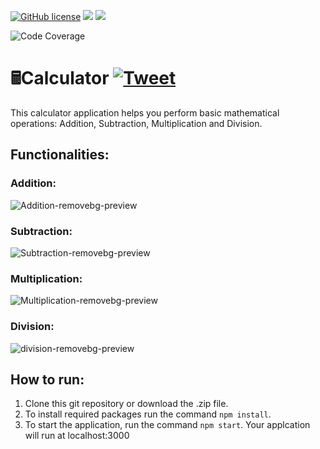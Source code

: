 [![GitHub license](	https://img.shields.io/github/license/MitulPatel5522/SE-HW1)](https://img.shields.io/github/license/MitulPatel5522/SE-HW1)
<img src =  "https://img.shields.io/badge/language-node.js-green">
<img src = "https://img.shields.io/badge/npm-v8.15.0-red">
<!-- Begin Code Coverage -->

![Code Coverage](https://img.shields.io/badge/coverage-57.14%25-yellow)

<!-- End Code Coverage -->

# 🖩Calculator [![Tweet](	https://img.shields.io/twitter/url?url=https%3A%2F%2Fgithub.com%2FMitulPatel5522%2FSE-HW1)](	https://img.shields.io/twitter/url?url=https%3A%2F%2Fgithub.com%2FMitulPatel5522%2FSE-HW1) 

This calculator application helps you perform basic mathematical operations: Addition, Subtraction, Multiplication and Division. 

## Functionalities:

### Addition:

![Addition-removebg-preview](https://user-images.githubusercontent.com/20256401/187282817-70cc5b45-9522-4224-a218-d462ac67b678.png)

### Subtraction:

![Subtraction-removebg-preview](https://user-images.githubusercontent.com/20256401/187283035-abc626f3-48bc-4cc3-9e6e-f92ffedbef7b.png)

### Multiplication:

![Multiplication-removebg-preview](https://user-images.githubusercontent.com/20256401/187282863-3c75eb6f-dda5-4701-93a0-697982b6e727.png)

### Division:

![division-removebg-preview](https://user-images.githubusercontent.com/20256401/187282881-5200096d-29c2-4870-8e54-c921272d8162.png)

## How to run:
1. Clone this git repository or download the .zip file.
2. To install required packages run the command ```npm install```.
3. To start the application, run the command ```npm start```.
   Your applcation will run at localhost:3000
